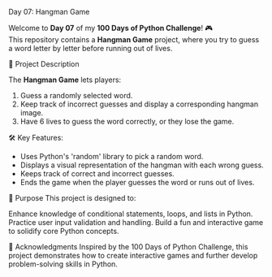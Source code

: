 Day 07: Hangman Game

Welcome to **Day 07** of my **100 Days of Python Challenge**! 🎮  
This repository contains a **Hangman Game** project, where you try to guess a word letter by letter before running out of lives.

📝 Project Description

The **Hangman Game** lets players:
1. Guess a randomly selected word.
2. Keep track of incorrect guesses and display a corresponding hangman image.
3. Have 6 lives to guess the word correctly, or they lose the game.

🛠️ Key Features:
- Uses Python's 'random' library to pick a random word.
- Displays a visual representation of the hangman with each wrong guess.
- Keeps track of correct and incorrect guesses.
- Ends the game when the player guesses the word or runs out of lives.

🎯 Purpose
This project is designed to:

Enhance knowledge of conditional statements, loops, and lists in Python.
Practice user input validation and handling.
Build a fun and interactive game to solidify core Python concepts.

🌟 Acknowledgments
Inspired by the 100 Days of Python Challenge, this project demonstrates how to create interactive games and further develop problem-solving skills in Python.
